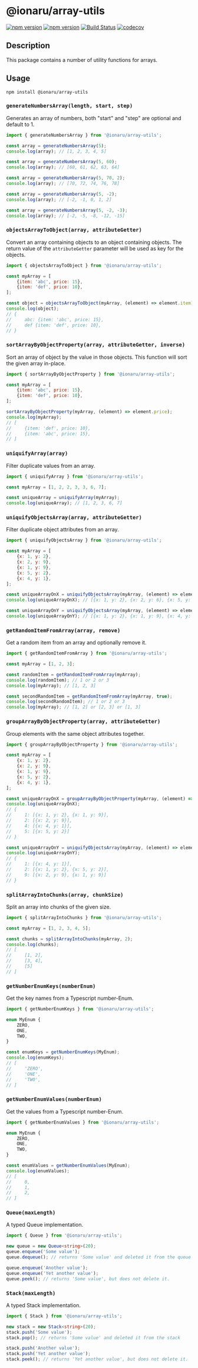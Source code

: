 # @ionaru/array-utils

[![npm version](https://img.shields.io/npm/v/@ionaru/array-utils.svg?style=for-the-badge)](https://www.npmjs.com/package/@ionaru/array-utils)
[![npm version](https://img.shields.io/npm/v/@ionaru/array-utils/next.svg?style=for-the-badge)](https://www.npmjs.com/package/@ionaru/array-utils/v/next)
[![Build Status](https://img.shields.io/github/workflow/status/ionaru/array-utils/Test%20&%20Deploy/master?style=for-the-badge)](https://github.com/Ionaru/array-utils/actions)
[![codecov](https://img.shields.io/codecov/c/github/Ionaru/array-utils/master.svg?style=for-the-badge)](https://codecov.io/gh/Ionaru/array-utils)

## Description
This package contains a number of utility functions for arrays.

## Usage
```
npm install @ionaru/array-utils
```

### `generateNumbersArray(length, start, step)`
Generates an array of numbers, both "start" and "step" are optional and default to 1.

```js
import { generateNumbersArray } from '@ionaru/array-utils';

const array = generateNumbersArray(5);
console.log(array); // [1, 2, 3, 4, 5]

const array = generateNumbersArray(5, 60);
console.log(array); // [60, 61, 62, 63, 64]

const array = generateNumbersArray(5, 70, 2);
console.log(array); // [70, 72, 74, 76, 78]

const array = generateNumbersArray(5, -2);
console.log(array); // [-2, -1, 0, 1, 2]

const array = generateNumbersArray(5, -2, -3);
console.log(array); // [-2, -5, -8, -12, -15]
```

### `objectsArrayToObject(array, attributeGetter)`
Convert an array containing objects to an object containing objects.
The return value of the `attributeGetter` parameter will be used as key for the objects.

```js
import { objectsArrayToObject } from '@ionaru/array-utils';

const myArray = [
    {item: 'abc', price: 15},
    {item: 'def', price: 10},
];

const object = objectsArrayToObject(myArray, (element) => element.item);
console.log(object);
// {
//     abc: {item: 'abc', price: 15},
//     def {item: 'def', price: 10},
// }
```

### `sortArrayByObjectProperty(array, attributeGetter, inverse)`
Sort an array of object by the value in those objects.
This function will sort the given array in-place.

```js
import { sortArrayByObjectProperty } from '@ionaru/array-utils';

const myArray = [
    {item: 'abc', price: 15},
    {item: 'def', price: 10},
];

sortArrayByObjectProperty(myArray, (element) => element.price);
console.log(myArray);
// [
//     {item: 'def', price: 10},
//     {item: 'abc', price: 15},
// ]
```

### `uniquifyArray(array)`
Filter duplicate values from an array.

```js
import { uniquifyArray } from '@ionaru/array-utils';

const myArray = [1, 2, 2, 3, 3, 6, 7];

const uniqueArray = uniquifyArray(myArray);
console.log(uniqueArray); // [1, 2, 3, 6, 7]
```

### `uniquifyObjectsArray(array, attributeGetter)`
Filter duplicate object attributes from an array.

```js
import { uniquifyObjectsArray } from '@ionaru/array-utils';

const myArray = [
    {x: 1, y: 2},
    {x: 2, y: 9},
    {x: 1, y: 9},
    {x: 5, y: 2},
    {x: 4, y: 1},
];

const uniqueArrayOnX = uniquifyObjectsArray(myArray, (element) => element.x);
console.log(uniqueArrayOnX); // [{x: 1, y: 2}, {x: 2, y: 6}, {x: 5, y: 2}, {x: 4, y: 1}]

const uniqueArrayOnY = uniquifyObjectsArray(myArray, (element) => element.y);
console.log(uniqueArrayOnY); // [{x: 1, y: 2}, {x: 1, y: 9}, {x: 4, y: 1}]
```

### `getRandomItemFromArray(array, remove)`
Get a random item from an array and optionally remove it.

```js
import { getRandomItemFromArray } from '@ionaru/array-utils';

const myArray = [1, 2, 3];

const randomItem = getRandomItemFromArray(myArray);
console.log(randomItem); // 1 or 2 or 3
console.log(myArray); // [1, 2, 3]

const secondRandomItem = getRandomItemFromArray(myArray, true);
console.log(secondRandomItem); // 1 or 2 or 3
console.log(myArray); // [1, 2] or [2, 3] or [1, 3]
```

### `groupArrayByObjectProperty(array, attributeGetter)`
Group elements with the same object attributes together.

```js
import { groupArrayByObjectProperty } from '@ionaru/array-utils';

const myArray = [
    {x: 1, y: 2},
    {x: 2, y: 9},
    {x: 1, y: 9},
    {x: 5, y: 2},
    {x: 4, y: 1},
];

const uniqueArrayOnX = groupArrayByObjectProperty(myArray, (element) => element.x);
console.log(uniqueArrayOnX);
// {
//     1: [{x: 1, y: 2}, {x: 1, y: 9}],
//     2: [{x: 2, y: 9}],
//     4: [{x: 4, y: 1}],
//     5: [{x: 5, y: 2}]
// }

const uniqueArrayOnY = uniquifyObjectsArray(myArray, (element) => element.y);
console.log(uniqueArrayOnY);
// {
//     1: [{x: 4, y: 1}],
//     2: [{x: 1, y: 2}, {x: 5, y: 2}],
//     9: [{x: 2, y: 9}, {x: 1, y: 9}]
// }
```

### `splitArrayIntoChunks(array, chunkSize)`
Split an array into chunks of the given size.

```js
import { splitArrayIntoChunks } from '@ionaru/array-utils';

const myArray = [1, 2, 3, 4, 5];

const chunks = splitArrayIntoChunks(myArray, 2);
console.log(chunks);
// [
//     [1, 2],
//     [3, 4],
//     [5]
// ]
```

### `getNumberEnumKeys(numberEnum)`
Get the key names from a Typescript number-Enum.

```ts
import { getNumberEnumKeys } from '@ionaru/array-utils';

enum MyEnum {
    ZERO,
    ONE,
    TWO,
}

const enumKeys = getNumberEnumKeys(MyEnum);
console.log(enumKeys);
// [
//     'ZERO',
//     'ONE',
//     'TWO',
// ]
```

### `getNumberEnumValues(numberEnum)`
Get the values from a Typescript number-Enum.

```ts
import { getNumberEnumValues } from '@ionaru/array-utils';

enum MyEnum {
    ZERO,
    ONE,
    TWO,
}

const enumValues = getNumberEnumValues(MyEnum);
console.log(enumValues);
// [
//     0,
//     1,
//     2,
// ]
```

### `Queue(maxLength)`
A typed Queue implementation.

```ts
import { Queue } from '@ionaru/array-utils';

new queue = new Queue<string>(20);
queue.enqueue('Some value');
queue.dequeue(); // returns 'Some value' and deleted it from the queue

queue.enqueue('Another value');
queue.enqueue('Yet another value');
queue.peek(); // returns 'Some value', but does not delete it.
```

### `Stack(maxLength)`
A typed Stack implementation.

```ts
import { Stack } from '@ionaru/array-utils';

new stack = new Stack<string>(20);
stack.push('Some value');
stack.pop(); // returns 'Some value' and deleted it from the stack

stack.push('Another value');
stack.push('Yet another value');
stack.peek(); // returns 'Yet another value', but does not delete it.
```
